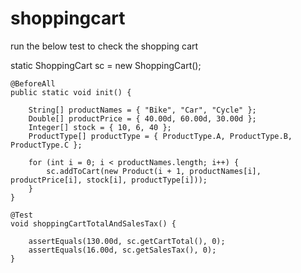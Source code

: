 # shoppingcart

run the below test to check the shopping cart

static ShoppingCart sc = new ShoppingCart();

	@BeforeAll
	public static void init() {

		String[] productNames = { "Bike", "Car", "Cycle" };
		Double[] productPrice = { 40.00d, 60.00d, 30.00d };
		Integer[] stock = { 10, 6, 40 };
		ProductType[] productType = { ProductType.A, ProductType.B, ProductType.C };

		for (int i = 0; i < productNames.length; i++) {
			sc.addToCart(new Product(i + 1, productNames[i], productPrice[i], stock[i], productType[i]));
		}
	}

	@Test
	void shoppingCartTotalAndSalesTax() {

		assertEquals(130.00d, sc.getCartTotal(), 0);
		assertEquals(16.00d, sc.getSalesTax(), 0);
	}
